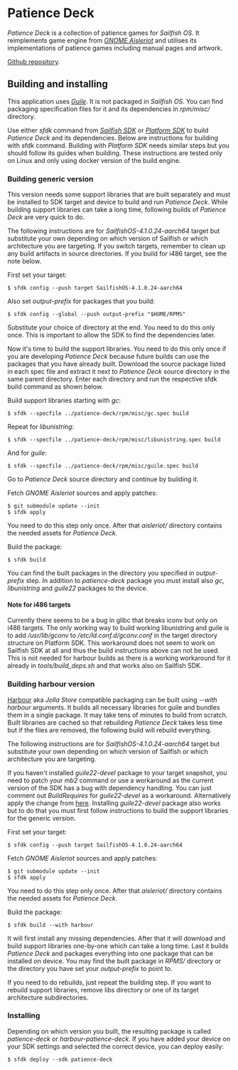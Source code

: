 Patience Deck
=============
_Patience Deck_ is a collection of patience games for _Sailfish OS_.
It reimplements game engine from
[_GNOME Aisleriot_](https://wiki.gnome.org/Apps/Aisleriot) and utilises its
implementations of patience games including manual pages and artwork.

[Github repository](https://github.com/Tomin1/patience-deck/).

Building and installing
-----------------------
This application uses [_Guile_](https://www.gnu.org/software/guile/). It is not
packaged in _Sailfish OS_. You can find packaging specification files for it and
its dependencies in _rpm/misc/_ directory.

Use either _sfdk_ command from
[_Sailfish SDK_](https://sailfishos.org/wiki/Sailfish_SDK) or
[_Platform SDK_](https://sailfishos.org/wiki/Platform_SDK) to build _Patience
Deck_ and its dependencies. Below are instructions for building with sfdk
command. Building with _Platform SDK_ needs similar steps but you should follow
its guides when building. These instructions are tested only on Linux and only
using docker version of the build engine.

### Building generic version
This version needs some support libraries that are built separately and must be
installed to SDK target and device to build and run _Patience Deck_. While
building support libraries can take a long time, following builds of _Patience
Deck_ are very quick to do.

The following instructions are for _SailfishOS-4.1.0.24-aarch64_ target but
substitute your own depending on which version of Sailfish or which
architecture you are targeting. If you switch targets, remember to clean up any
build artifacts in source directories. If you build for i486 target, see the
note below.

First set your target:

    $ sfdk config --push target SailfishOS-4.1.0.24-aarch64

Also set _output-prefix_ for packages that you build:

    $ sfdk config --global --push output-prefix "$HOME/RPMS"

Substitute your choice of directory at the end. You need to do this only once.
This is important to allow the SDK to find the dependencies later.

Now it's time to build the support libraries. You need to do this only once if
you are developing _Patience Deck_ because future builds can use the packages
that you have already built. Download the source package listed in each spec
file and extract it next to _Patience Deck_ source directory in the same parent
directory. Enter each directory and run the respective sfdk build command as
shown below.

Build support libraries starting with _gc_:

    $ sfdk --specfile ../patience-deck/rpm/misc/gc.spec build

Repeat for _libunistring_:

    $ sfdk --specfile ../patience-deck/rpm/misc/libunistring.spec build

And for _guile_:

    $ sfdk --specfile ../patience-deck/rpm/misc/guile.spec build

Go to _Patience Deck_ source directory and continue by building it.

Fetch _GNOME Aisleriot_ sources and apply patches:

    $ git submodule update --init
    $ sfdk apply

You need to do this step only once. After that _aisleriot/_ directory
contains the needed assets for _Patience Deck_.

Build the package:

    $ sfdk build

You can find the built packages in the directory you specified in
_output-prefix_ step. In addition to _patience-deck_ package you must install
also _gc_, _libunistring_ and _guile22_ packages to the device.

#### Note for i486 targets
Currently there seems to be a bug in glibc that breaks iconv but only on i486
targets. The only working way to build working libunistring and guile is to add
_/usr/lib/gconv_ to _/etc/ld.conf.d/gconv.conf_ in the target directory
structure on Platform SDK. This workaround does not seem to work on Sailfish SDK
at all and thus the build instructions above can not be used. This is not needed
for harbour builds as there is a working workaround for it already in
_tools/build\_deps.sh_ and that works also on Sailfish SDK.

### Building harbour version
[Harbour](https://harbour.jolla.com/) aka _Jolla Store_ compatible packaging
can be built using _--with harbour_ arguments. It builds all necessary
libraries for guile and bundles them in a single package. It may take tens of
minutes to build from scratch. Built libraries are cached so that rebuilding
_Patience Deck_ takes less time but if the files are removed, the following
build will rebuild everything.

The following instructions are for _SailfishOS-4.1.0.24-aarch64_ target but
substitute your own depending on which version of Sailfish or which
architecture you are targeting.

If you haven't installed _guile22-devel_ package to your target snapshot, you
need to patch your _mb2_ command or use a workaround as the current version of
the SDK has a bug with dependency handling. You can just comment out
_BuildRequires_ for _guile22-devel_ as a workaround. Alternatively apply the
change from [here](https://github.com/sailfishos/sdk-setup/pull/260).
Installing _guile22-devel_ package also works but to do that you must first
follow instructions to build the support libraries for the generic version.

First set your target:

    $ sfdk config --push target SailfishOS-4.1.0.24-aarch64

Fetch _GNOME Aisleriot_ sources and apply patches:

    $ git submodule update --init
    $ sfdk apply

You need to do this step only once. After that _aisleriot/_ directory
contains the needed assets for _Patience Deck_.

Build the package:

    $ sfdk build --with harbour

It will first install any missing dependencies. After that it will download and
build support libraries one-by-one which can take a long time. Last it builds
_Patience Deck_ and packages everything into one package that can be installed
on device. You may find the built package in _RPMS/_ directory or the directory
you have set your _output-prefix_ to point to.

If you need to do rebuilds, just repeat the building step. If you want to
rebuild support libraries, remove libs directory or one of its target
architecture subdirectories.

### Installing
Depending on which version you built, the resulting package is called
_patience-deck_ or _harbour-patience-deck_. If you have added your device on
your SDK settings and selected the correct device, you can deploy easily:

    $ sfdk deploy --sdk patience-deck
